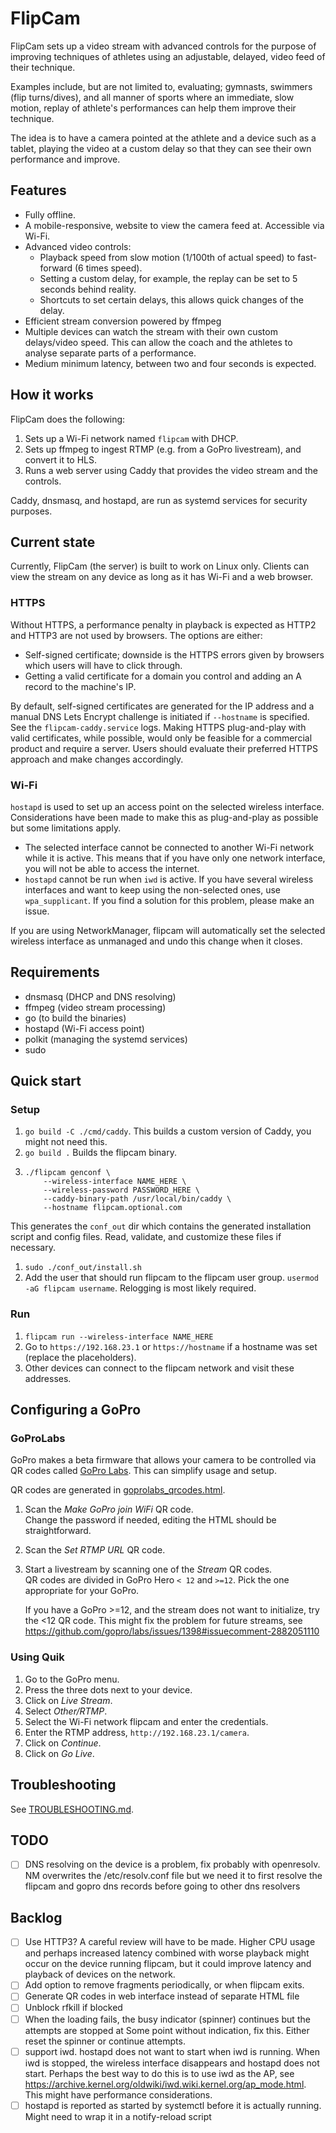 # FlipCam
FlipCam sets up a video stream with advanced controls for the purpose of improving
techniques of athletes using an adjustable, delayed, video feed of their technique.

Examples include, but are not limited to, evaluating; gymnasts, swimmers (flip turns/dives), and
all manner of sports where an immediate, slow motion, replay of athlete's performances can help them
improve their technique.

The idea is to have a camera pointed at the athlete and a device such as a tablet, playing the
video at a custom delay so that they can see their own performance and improve. 

## Features
- Fully offline.
- A mobile-responsive, website to view the camera feed at. Accessible via Wi-Fi.
- Advanced video controls:
  - Playback speed from slow motion (1/100th of actual speed) to fast-forward (6 times speed).
  - Setting a custom delay, for example, the replay can be set to 5 seconds behind reality. 
  - Shortcuts to set certain delays, this allows quick changes of the delay.
- Efficient stream conversion powered by ffmpeg
- Multiple devices can watch the stream with their own custom delays/video speed.
  This can allow the coach and the athletes to analyse separate parts of a performance.
- Medium minimum latency, between two and four seconds is expected.

## How it works
FlipCam does the following:
1. Sets up a Wi-Fi network named `flipcam` with DHCP.
1. Sets up ffmpeg to ingest RTMP (e.g. from a GoPro livestream), and convert it to HLS.
1. Runs a web server using Caddy that provides the video stream and the controls.

Caddy, dnsmasq, and hostapd, are run as systemd services for security purposes.

## Current state
Currently, FlipCam (the server) is built to work on Linux only.
Clients can view the stream on any device as long as it has Wi-Fi and a web browser.

### HTTPS
Without HTTPS, a performance penalty in playback is expected as HTTP2 and HTTP3 are not used by
browsers.
The options are either:
- Self-signed certificate; downside is the HTTPS errors given by browsers which users will have to
  click through.
- Getting a valid certificate for a domain you control and adding an A record to the machine's IP.

By default, self-signed certificates are generated for the IP address and a manual DNS Lets Encrypt
challenge is initiated if `--hostname` is specified.
See the `flipcam-caddy.service` logs. 
Making HTTPS plug-and-play with valid certificates, while possible, would only be feasible for a
commercial product and require a server.
Users should evaluate their preferred HTTPS approach and make changes accordingly.

### Wi-Fi
`hostapd` is used to set up an access point on the selected wireless interface.
Considerations have been made to make this as plug-and-play as possible but some limitations apply.

- The selected interface cannot be connected to another Wi-Fi network while it is active.
  This means that if you have only one network interface, you will not be able to access the internet.
- `hostapd` cannot be run when `iwd` is active.
  If you have several wireless interfaces and want to keep using the non-selected ones, use
  `wpa_supplicant`.
  If you find a solution for this problem, please make an issue.

If you are using NetworkManager, flipcam will automatically set the selected wireless interface
as unmanaged and undo this change when it closes.

## Requirements
- dnsmasq (DHCP and DNS resolving)
- ffmpeg (video stream processing)
- go (to build the binaries)
- hostapd (Wi-Fi access point)
- polkit (managing the systemd services)
- sudo

## Quick start
### Setup
1. `go build -C ./cmd/caddy`. This builds a custom version of Caddy, you might not need this.
1. `go build .` Builds the flipcam binary.
1.  ```
    ./flipcam genconf \
        --wireless-interface NAME_HERE \
        --wireless-password PASSWORD_HERE \
        --caddy-binary-path /usr/local/bin/caddy \
        --hostname flipcam.optional.com
    ```
   This generates the `conf_out` dir which contains the generated installation script and config
   files.
   Read, validate, and customize these files if necessary.
1. `sudo ./conf_out/install.sh`
1. Add the user that should run flipcam to the flipcam user group. `usermod -aG flipcam username`.
   Relogging is most likely required.

### Run
1. `flipcam run --wireless-interface NAME_HERE`
1. Go to `https://192.168.23.1` or `https://hostname` if a hostname was set (replace the placeholders).
1. Other devices can connect to the flipcam network and visit these addresses.

## Configuring a GoPro

### GoProLabs
GoPro makes a beta firmware that allows your camera to be controlled via QR codes called
[GoPro Labs](https://gopro.github.io/labs/). This can simplify usage and setup.

QR codes are generated in [goprolabs_qrcodes.html](./goprolabs_qrcodes.html).

1. Scan the _Make GoPro join WiFi_ QR code.  
   Change the password if needed, editing the HTML should be straightforward.  
1. Scan the _Set RTMP URL_ QR code.
1. Start a livestream by scanning one of the _Stream_ QR codes.  
   QR codes are divided in GoPro Hero `< 12` and `>=12`.
   Pick the one appropriate for your GoPro.

   If you have a GoPro >=12, and the stream does not want to initialize, try the <12 QR code.
   This might fix the problem for future streams, see
   <https://github.com/gopro/labs/issues/1398#issuecomment-2882051110>

### Using Quik
1. Go to the GoPro menu.
1. Press the three dots next to your device.
1. Click on _Live Stream_.
1. Select _Other/RTMP_.
1. Select the Wi-Fi network flipcam and enter the credentials.
1. Enter the RTMP address, `http://192.168.23.1/camera`.
1. Click on _Continue_.
1. Click on _Go Live_.

## Troubleshooting
See [TROUBLESHOOTING.md](./TROUBLESHOOTING.md).

## TODO
- [ ] DNS resolving on the device is a problem, fix probably with openresolv. NM overwrites the /etc/resolv.conf file but we need it to first resolve the flipcam and gopro dns records before going to other dns resolvers

## Backlog
- [ ] Use HTTP3? A careful review will have to be made. Higher CPU usage and perhaps increased latency combined with worse playback might occur on the device running flipcam, but it could improve latency and playback of devices on the network.
- [ ] Add option to remove fragments periodically, or when flipcam exits.
- [ ] Generate QR codes in web interface instead of separate HTML file
- [ ] Unblock rfkill if blocked
- [ ] When the loading fails, the busy indicator (spinner) continues but the attempts are stopped at
      Some point without indication, fix this. Either reset the spinner or continue attempts.
- [ ] support iwd. hostapd does not want to start when iwd is running.
      When iwd is stopped, the wireless interface disappears and hostapd does not start.
      Perhaps the best way to do this is to use iwd as the AP, see
      <https://archive.kernel.org/oldwiki/iwd.wiki.kernel.org/ap_mode.html>.
      This might have performance considerations.
- [ ] hostapd is reported as started by systemctl before it is actually running. Might need to wrap
      it in a notify-reload script
